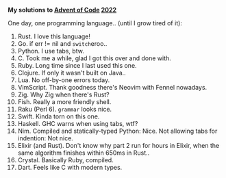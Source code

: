 **My solutions to [Advent of Code](https://adventofcode.com) [2022](https://adventofcode.com/2022)**

One day, one programming language.. (until I grow tired of it):

1. Rust. I love this language!
2. Go. if err != nil and `switch`eroo..
3. Python. I use tabs, btw.
4. C. Took me a while, glad I got this over and done with.
5. Ruby. Long time since I last used this one.
6. Clojure. If only it wasn't built on Java..
7. Lua. No off-by-one errors today.
8. VimScript. Thank goodness there's Neovim with Fennel nowadays.
9. Zig. Why Zig when there's Rust?
10. Fish. Really a more friendly shell.
11. Raku (Perl 6). `grammar` looks nice.
12. Swift. Kinda torn on this one.
13. Haskell. GHC warns when using tabs, wtf?
14. Nim. Compiled and statically-typed Python: Nice. Not allowing tabs for indention: Not nice.
15. Elixir (and Rust). Don't know why part 2 run for hours in Elixir, when the same algorithm finishes within 650ms in Rust..
16. Crystal. Basically Ruby, compiled.
17. Dart. Feels like C with modern types.
